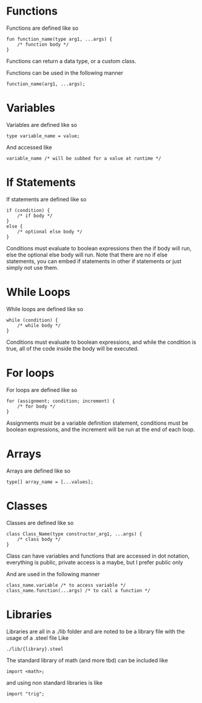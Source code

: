 #  Functions

Functions are defined like so

```
fun function_name(type arg1, ...args) {
    /* function body */
}
```

Functions can return a data type, or a custom class.

Functions can be used in the following manner

```
function_name(arg1, ...args);
```

# Variables

Variables are defined like so 

```
type variable_name = value;
```

And accessed like 

```
variable_name /* will be subbed for a value at runtime */
```

# If Statements

If statements are defined like so 

```
if (condition) {
    /* if body */ 
}
else {
    /* optional else body */ 
}
```

Conditions must evaluate to boolean expressions then the if body will run, else the optional else body will run. Note that there are no if else statements, you can embed if statements in other if statements or just simply not use them.

# While Loops 

While loops are defined like so 

```
while (condition) {
    /* while body */ 
}
```

Conditions must evaluate to boolean expressions, and while the condition is true, all of the code inside the body will be executed.

# For loops 

For loops are defined like so 

```
for (assignment; condition; increment) {
    /* for body */ 
}
```

Assignments must be a variable definition statement, conditions must be boolean expressions, and the increment will be run at the end of each loop. 

# Arrays 

Arrays are defined like so 

```
type[] array_name = [...values]; 
```

# Classes

Classes are defined like so

```
class Class_Name(type constructor_arg1, ...args) {
    /* class body */
}
```

Class can have variables and functions that are accessed in dot notation,
everything is public, private access is a maybe, but I prefer public only

And are used in the following manner

```
class_name.variable /* to access variable */
class_name.function(...args) /* to call a function */
```


# Libraries 

Libraries are all in a ./lib folder and are noted to be 
a library file with the usage of a .steel file
Like

```
./lib/{library}.steel
```

The standard library of math (and more tbd) can be included 
like 

```
import <math>;
```

and using non standard libraries is like

```
import "trig";
```